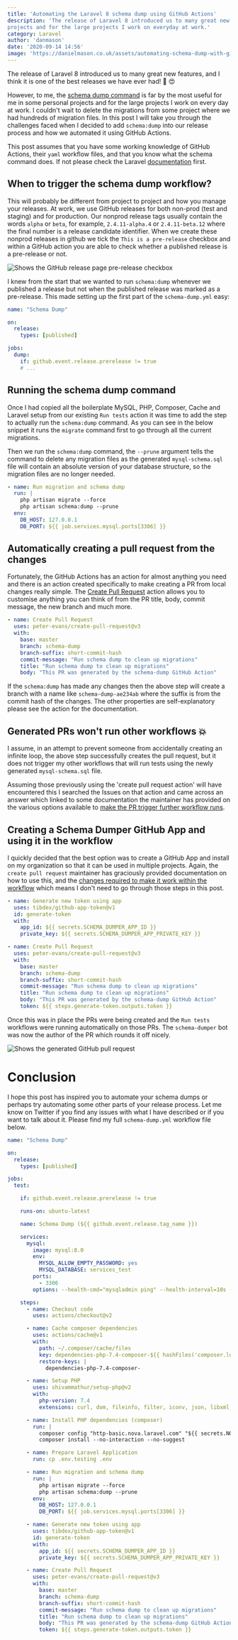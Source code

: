 ```yaml
---
title: 'Automating the Laravel 8 schema dump using GitHub Actions'
description: 'The release of Laravel 8 introduced us to many great new features and I think it is one of the best releases we have ever had! However, the schema dump command is far by the most useful for me in some personal 
projects and for the large projects I work on everyday at work.'
category: Laravel
author: 'danmason'
date: '2020-09-14 14:56'
image: 'https://danielmason.co.uk/assets/automating-schema-dump-with-github-actions/card.png'
---
```


The release of Laravel 8 introduced us to many great new features, and I think it is one of the best releases we have
ever had! :tada: :heart_eyes:

However, to me, the [schema dump command](https://laravel.com/docs/8.x/migrations#squashing-migrations) is far by the
most useful for me in some personal projects and for the large projects I work on every day at work. I couldn't wait
to delete the migrations from some project where we had hundreds of migration files. In this post I will take you
through the challenges faced when I decided to add `schema:dump` into our release process and how we automated it
using GitHub Actions.

<!--more-->

This post assumes that you have some working knowledge of GitHub Actions, their `yaml` workflow
files, and that you know what the schema command does. If not please check the Laravel
[documentation](https://laravel.com/docs/8.x/migrations#squashing-migrations) first.

## When to trigger the schema dump workflow?
This will probably be different from project to project and how you manage your releases. At work, we use GitHub
releases for both non-prod (test and staging) and for production. Our nonprod release tags usually contain the
words `alpha` or `beta`, for example, `2.4.11-alpha.4` or `2.4.11-beta.12` where the final number is a release
candidate identifier. When we create these nonprod releases in github we tick the `This is a pre-release` checkbox and
within a GitHub action you are able to check whether a published release is a pre-release or not.

![Shows the GitHub release page pre-release checkbox](../assets/automating-schema-dump-with-github-actions/pre-release.png)

I knew from the start that we wanted to run `schema:dump` whenever we published a release but not when the published
release was marked as a pre-release. This made setting up the first part of the `schema-dump.yml` easy:

```yaml
name: "Schema Dump"

on:
  release:
    types: [published]

jobs:
  dump:
    if: github.event.release.prerelease != true
    # ...
```

## Running the schema dump command
Once I had copied all the boilerplate MySQL, PHP, Composer, Cache and Laravel setup from our existing
`Run tests` action it was time to add the step to actually run the `schema:dump` command. As you can see in the below
snippet it runs the `migrate` command first to go through all the current migrations.

Then we run the `schema:dump` command, the `--prune` argument tells the command to delete any migration files as the
generated `mysql-schema.sql` file will contain an absolute version of your database structure, so the migration files
are no longer needed.

```yaml
- name: Run migration and schema dump
  run: |
    php artisan migrate --force
    php artisan schema:dump --prune
  env:
    DB_HOST: 127.0.0.1
    DB_PORT: ${{ job.services.mysql.ports[3306] }}
```

## Automatically creating a pull request from the changes
Fortunately, the GitHub Actions has an action for almost anything you need and there is an action created
specifically to make creating a PR from local changes really simple. The
[Create Pull Request](https://github.com/marketplace/actions/create-pull-request) action allows you to customise
anything you can think of from the PR title, body, commit message, the new branch and much more.

```yaml
- name: Create Pull Request
  uses: peter-evans/create-pull-request@v3
  with:
    base: master
    branch: schema-dump
    branch-suffix: short-commit-hash
    commit-message: "Run schema dump to clean up migrations"
    title: "Run schema dump to clean up migrations"
    body: "This PR was generated by the schema-dump GitHub Action"
```

If the `schema:dump` has made any changes then the above step will create a branch with a name like
`schema-dump-ae234ab` where the suffix is from the commit hash of the changes. The other properties are
self-explanatory please see the action for the documentation.

## Generated PRs won't run other workflows :boom:
I assume, in an attempt to prevent someone from accidentally creating an infinite loop, the above step successfully
creates the pull request, but it does not trigger my other workflows that will run tests using the newly generated
`mysql-schema.sql` file.

Assuming those previously using the 'create pull request action' will have encountered this I searched the Issues on
that action and came across an answer which linked to some documentation the maintainer has provided on the various
options available to
[make the PR trigger further workflow runs](https://github.com/peter-evans/create-pull-request/blob/master/docs/concepts-guidelines.md#workarounds-to-trigger-further-workflow-runs).

## Creating a Schema Dumper GitHub App and using it in the workflow
I quickly decided that the best option was to create a GitHub App and install on my organization so that it can be
used in multiple projects. Again, the `create pull request` maintainer has graciously provided documentation on how to
use this, and the
[changes required to make it work within the workflow](https://github.com/peter-evans/create-pull-request/blob/master/docs/concepts-guidelines.md#authenticating-with-github-app-generated-tokens)
which means I don't need to go through those steps in this post.

```yaml
- name: Generate new token using app
  uses: tibdex/github-app-token@v1
  id: generate-token
  with:
    app_id: ${{ secrets.SCHEMA_DUMPER_APP_ID }}
    private_key: ${{ secrets.SCHEMA_DUMPER_APP_PRIVATE_KEY }}

- name: Create Pull Request
  uses: peter-evans/create-pull-request@v3
  with:
    base: master
    branch: schema-dump
    branch-suffix: short-commit-hash
    commit-message: "Run schema dump to clean up migrations"
    title: "Run schema dump to clean up migrations"
    body: "This PR was generated by the schema-dump GitHub Action"
    token: ${{ steps.generate-token.outputs.token }}
```

Once this was in place the PRs were being created and the `Run tests` workflows were running automatically on those
PRs. The `schema-dumper` bot was now the author of the PR which rounds it off nicely.

![Shows the generated GitHub pull request](../assets/automating-schema-dump-with-github-actions/pull-request.png)

# Conclusion
I hope this post has inspired you to automate your schema dumps or perhaps try automating some other parts of
your release process. Let me know on Twitter if you find any issues with what I have described or if you want to talk
about it. Please find my full `schema-dump.yml` workflow file below.

```yaml
name: "Schema Dump"

on:
  release:
    types: [published]

jobs:
  test:

    if: github.event.release.prerelease != true

    runs-on: ubuntu-latest

    name: Schema Dump (${{ github.event.release.tag_name }})

    services:
      mysql:
        image: mysql:8.0
        env:
          MYSQL_ALLOW_EMPTY_PASSWORD: yes
          MYSQL_DATABASE: services_test
        ports:
          - 3306
        options: --health-cmd="mysqladmin ping" --health-interval=10s --health-timeout=5s --health-retries=3

    steps:
      - name: Checkout code
        uses: actions/checkout@v2

      - name: Cache composer dependencies
        uses: actions/cache@v1
        with:
          path: ~/.composer/cache/files
          key: dependencies-php-7.4-composer-${{ hashFiles('composer.lock') }}
          restore-keys: |
            dependencies-php-7.4-composer-

      - name: Setup PHP
        uses: shivammathur/setup-php@v2
        with:
          php-version: 7.4
          extensions: curl, dom, fileinfo, filter, iconv, json, libxml, mbstring, openssl, pcntl, pcre, pdo, simplexml, sqlite, pdo_sqlite, tokenizer, xml, xmlwriter, zip

      - name: Install PHP dependencies (composer)
        run: |
          composer config "http-basic.nova.laravel.com" "${{ secrets.NOVA_USERNAME }}" "${{ secrets.NOVA_PASSWORD }}"
          composer install --no-interaction --no-suggest

      - name: Prepare Laravel Application
        run: cp .env.testing .env

      - name: Run migration and schema dump
        run: |
          php artisan migrate --force
          php artisan schema:dump --prune
        env:
          DB_HOST: 127.0.0.1
          DB_PORT: ${{ job.services.mysql.ports[3306] }}

      - name: Generate new token using app
        uses: tibdex/github-app-token@v1
        id: generate-token
        with:
          app_id: ${{ secrets.SCHEMA_DUMPER_APP_ID }}
          private_key: ${{ secrets.SCHEMA_DUMPER_APP_PRIVATE_KEY }}

      - name: Create Pull Request
        uses: peter-evans/create-pull-request@v3
        with:
          base: master
          branch: schema-dump
          branch-suffix: short-commit-hash
          commit-message: "Run schema dump to clean up migrations"
          title: "Run schema dump to clean up migrations"
          body: "This PR was generated by the schema-dump GitHub Action"
          token: ${{ steps.generate-token.outputs.token }}

```
